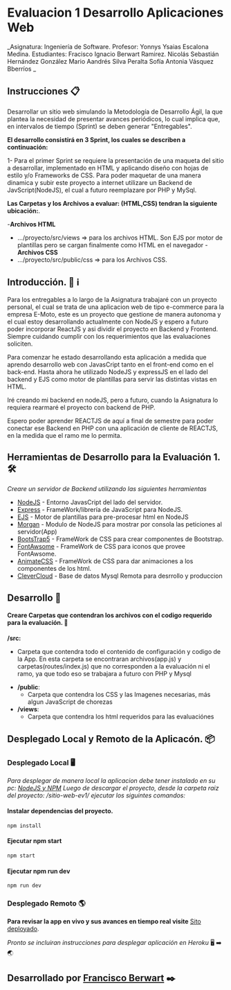 # Evaluacion 1 Desarrollo Aplicaciones Web

_Asignatura: Ingeniería de Software.
Profesor: Yonnys Ysaias Escalona Medina.
Estudiantes: Fracisco Ignacio Berwart Ramirez.
             Nicolás Sebastián Hernández González
             Mario Aandrés Silva Peralta
             Sofía Antonia Vásquez Bberríos
_



## Instrucciones 📋

Desarrollar un sitio web simulando la Metodología de Desarrollo Ágil, la que plantea la necesidad de presentar avances periódicos, lo cual implica que, en intervalos de tiempo (Sprint) se deben generar "Entregables".

**El desarrollo consistirá en 3 Sprint, los cuales se describen a continuación:**

1-
Para el primer Sprint se requiere la presentación de una maqueta del sitio a desarrollar, implementado en HTML y aplicando diseño con hojas de estilo y/o Frameworks de CSS.
Para poder maquetar de una manera dinamica y subir este proyecto a internet 
utilizare un Backend de JavScript(NodeJS), el cual a futuro reemplazare por PHP y MySql.

**Las Carpetas y  los Archivos a evaluar: (HTML,CSS) tendran la siguiente ubicación:**.

-**Archivos HTML**
   * .../proyecto/src/views  => para los archivos HTML.
        Son EJS por motor de plantillas pero se cargan finalmente como HTML en el navegador
-**Archivos CSS**
   * .../proyecto/src/public/css => para los Archivos CSS.


## Introducción. 🚨 ℹ️

Para los entregables a lo largo de la Asignatura trabajaré con un proyecto personal, el cual se trata de una aplicacion web de tipo e-commerce para la empresa E-Moto, este es un proyecto que gestione de manera autonoma y el cual estoy desarrollando actualmente con NodeJS y espero a futuro poder incorporar ReactJS y asi dividir el proyecto en Backend y Frontend. Siempre cuidando cumplir con los requerimientos que las evaluaciones soliciten.

Para comenzar he estado desarrollando esta aplicación a medida que aprendo desarrollo web con JavasCript tanto en el front-end como en el back-end. Hasta ahora he utilizado NodeJS y expressJS en el lado del backend y EJS como motor de plantillas para servir las distintas vistas en HTML.

Iré creando mi backend en nodeJS, pero a futuro, cuando la Asignatura lo requiera rearmaré el proyecto con backend de PHP.

Espero poder aprender REACTJS de aquí a final de semestre para poder conectar ese Backend en PHP con una aplicación de cliente de REACTJS, en la medida que el ramo me lo permita.




## Herramientas de Desarrollo para la Evaluación 1. 🛠️

_Creare un servidor de Backend utilizando las siguientes herramientas_

* [NodeJS](http:///_) - Entorno JavasCript del lado del servidor.
* [Express](https://_/) - FrameWork/librería de JavaScript para NodeJS.
* [EJS](https://_/) - Motor de plantillas para pre-procesar html en NodeJS
* [Morgan](https://_/) - Modulo de NodeJS para mostrar por consola las peticiones al servidor(App)
* [BootsTrap5](https://_/) - FrameWork de CSS para crear componentes de Bootstrap.
* [FontAwsome](https://_/) - FrameWork de CSS para iconos que provee FontAwsome.
* [AnimateCSS](https://_/) - FrameWork de CSS para dar animaciones a los componentes de los html.
* [CleverCloud](https://_/) - Base de datos Mysql Remota para desrrollo y produccion




## Desarrollo 🚀

#### Creare Carpetas que contendran los archivos con el codigo requerido para la evaluación. 📂

**/src:**

  * Carpeta que contendra todo el contenido de configuración y codigo de la App.
    En esta carpeta se encontraran archivos(app.js) y carpetas(routes/index.js) que no corresponden a la evaluación ni el ramo, ya que todo eso se trabajara a futuro con PHP y Mysql
- **/public**:
    * Carpeta que contendra los CSS y las Imagenes necesarias, más algun JavaScript de chorezas
- **/views**:
    * Carpeta que contendra los html requeridos para las evaluaciónes




## Desplegado Local y Remoto de la Aplicacón. 📦

### Desplegado Local 🖥️

_Para desplegar de manera local la aplicacion debe tener instalado en su pc: [NodeJS y NPM](https://nodejs.org/es/) 
Luego de descargar el proyecto, desde la carpeta raiz del proyecto: /sitio-web-ev1/
ejecutar los siguintes comandos:_


#### Instalar dependencias del proyecto.

```
npm install
```
#### Ejecutar npm start

```
npm start
```

#### Ejecutar npm run dev

```
npm run dev
```

### Desplegado Remoto 🌎

**Para revisar la app en vivo y sus avances en tiempo real visite** [Sito deployado](https://ev1-web-apps.herokuapp.com/).

*Pronto se incluiran instrucciones para desplegar aplicación en Heroku* 🖥️ ➡️ 🌏


## Desarrollado por [Francisco Berwart](https://github.com/Panchober27) ✒️

